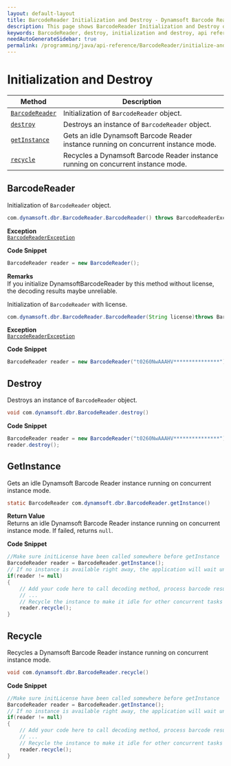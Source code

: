 ```yaml
---
layout: default-layout
title: BarcodeReader Initialization and Destroy - Dynamsoft Barcode Reader SDK Java Edition API Reference
description: This page shows BarcodeReader Initialization and Destroy of Dynamsoft Barcode Reader SDK Java Edition API Reference.
keywords: BarcodeReader, destroy, initialization and destroy, api reference, java
needAutoGenerateSidebar: true
permalink: /programming/java/api-reference/BarcodeReader/initialize-and-destroy.html
---
```


# Initialization and Destroy

  | Method               | Description |
  |----------------------|-------------|
  | [`BarcodeReader`](#barcodereader) | Initialization of `BarcodeReader` object.|
  | [`destroy`](#destroy) | Destroys an instance of `BarcodeReader` object.|
  | [`getInstance`](#getinstance) | Gets an idle Dynamsoft Barcode Reader instance running on concurrent instance mode. |
  | [`recycle`](#recycle) | Recycles a Dynamsoft Barcode Reader instance running on concurrent instance mode. |






## BarcodeReader

Initialization of `BarcodeReader` object.

```java
com.dynamsoft.dbr.BarcodeReader.BarcodeReader() throws BarcodeReaderException
```

**Exception**  
[`BarcodeReaderException`](../class/BarcodeReaderException.md)




**Code Snippet**  
```java
BarcodeReader reader = new BarcodeReader();
```

**Remarks**  
If you initialize DynamsoftBarcodeReader by this method without license, the decoding results maybe unreliable.


Initialization of `BarcodeReader` with license.

```java
com.dynamsoft.dbr.BarcodeReader.BarcodeReader(String license)throws BarcodeReaderException
```

**Exception**  
[`BarcodeReaderException`](../class/BarcodeReaderException.md)


**Code Snippet**  
```java
BarcodeReader reader = new BarcodeReader("t0260NwAAAHV***************");
```




## Destroy

Destroys an instance of `BarcodeReader` object.

```java
void com.dynamsoft.dbr.BarcodeReader.destroy()	
```


**Code Snippet**  
```java
BarcodeReader reader = new BarcodeReader("t0260NwAAAHV***************");
reader.destroy();
```

## GetInstance

Gets an idle Dynamsoft Barcode Reader instance running on concurrent instance mode.

```java
static BarcodeReader com.dynamsoft.dbr.BarcodeReader.getInstance()
```

**Return Value**  
Returns an idle Dynamsoft Barcode Reader instance running on concurrent instance mode. If failed, returns `null`.

**Code Snippet**  

```java
//Make sure initLicense have been called somewhere before getInstance
BarcodeReader reader = BarcodeReader.getInstance();
// If no instance is available right away, the application will wait until one becomes available
if(reader != null)
{
    // Add your code here to call decoding method, process barcode results and so on
    // ...
    // Recycle the instance to make it idle for other concurrent tasks
    reader.recycle();
}
```

## Recycle

Recycles a Dynamsoft Barcode Reader instance running on concurrent instance mode.

```java
void com.dynamsoft.dbr.BarcodeReader.recycle()
```

**Code Snippet**  

```java
//Make sure initLicense have been called somewhere before getInstance
BarcodeReader reader = BarcodeReader.getInstance();
// If no instance is available right away, the application will wait until one becomes available
if(reader != null)
{
    // Add your code here to call decoding method, process barcode results and so on
    // ...
    // Recycle the instance to make it idle for other concurrent tasks
    reader.recycle();
}
```
